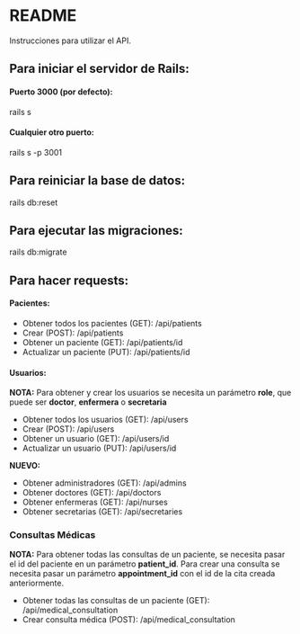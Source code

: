 # README

Instrucciones para utilizar el API.

## Para iniciar el servidor de Rails:

#### Puerto 3000 (por defecto):

rails s

#### Cualquier otro puerto:

rails s -p 3001

## Para reiniciar la base de datos:

rails db:reset

## Para ejecutar las migraciones:

rails db:migrate

## Para hacer requests:

#### Pacientes:

- Obtener todos los pacientes (GET): /api/patients
- Crear (POST): /api/patients
- Obtener un paciente (GET): /api/patients/id
- Actualizar un paciente (PUT): /api/patients/id

#### Usuarios:

**NOTA:** Para obtener y crear los usuarios se necesita un parámetro **role**, que puede ser **doctor**, **enfermera** o **secretaria**

- Obtener todos los usuarios (GET): /api/users
- Crear (POST): /api/users
- Obtener un usuario (GET): /api/users/id
- Actualizar un usuario (PUT): /api/users/id

**NUEVO:**
- Obtener administradores (GET): /api/admins
- Obtener doctores (GET): /api/doctors
- Obtener enfermeras (GET): /api/nurses
- Obtener secretarias (GET): /api/secretaries

### Consultas Médicas

**NOTA:** Para obtener todas las consultas de un paciente, se necesita pasar el id del paciente en un parámetro **patient_id**. Para crear una consulta se necesita pasar un parámetro **appointment_id** con el id de la cita creada anteriormente.

- Obtener todas las consultas de un paciente (GET): /api/medical_consultation
- Crear consulta médica (POST): /api/medical_consultation
